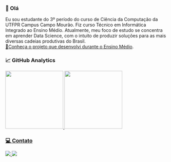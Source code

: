 ### 👋 Olá 

Eu sou estudante do 3º período do curso de Ciência da Computação da UTFPR Campus Campo Mourão. Fiz curso Técnico em Informática Integrado ao Ensino Médio. Atualmente, meu foco de estudo se concentra em aprender Data Science, com o intuito de produzir soluções para as mais diversas cadeias produtivas do Brasil.  
<a href="https://peagemm.com/">🔗Conheça o projeto que desenvolvi durante o Ensino Médio</a>.

### 📈 GitHub Analytics
<div>
<a href="https://github.com/anacarlaquallio">
<img height="180em" src="https://github-readme-stats.vercel.app/api/top-langs/?username=anacarlaquallio&layout=compact&langs_count=7&theme=dracula"/>
<img height="180em" src="https://github-readme-stats.vercel.app/api?username=anacarlaquallio&show_icons=true&theme=dracula&include_all_commits=true&count_private=true"/>
</div>
  
### 💻 Contato

<a href="https://www.instagram.com/anacarlaquallio" alt="Instagram" target="_blank">
  <img src="https://img.shields.io/badge/-Instagram-DF0174?style=for-the-badge&labelColor=DF0174&logo=instagram&logoColor=white&link=https://www.instagram.com/anacarlaquallio">
</a>
  
<a href="https://www.linkedin.com/in/ana-carla-quallio-rosa/" alt="LinkedIn" target="_blank">
 <img src="https://img.shields.io/badge/LinkedIn-0077B5?style=for-the-badge&logo=linkedin&logoColor=white/"></a>



